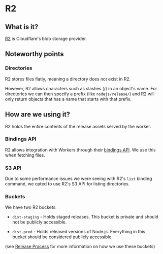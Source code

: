 # R2

## What is it?

[R2](https://developers.cloudflare.com/r2/) is Cloudflare's blob storage
provider.

## Noteworthy points

### Directories

R2 stores files flatly, meaning a directory does not exist in R2.

However, R2 allows characters such as slashes (/) in an object's name.
For directories we can then specify a prefix (like `nodejs/release/`) and R2
will only return objects that has a name that starts with that prefix.

## How are we using it?

R2 holds the entire contents of the release assets served by the worker.

### Bindings API

R2 allows integration with Workers through their [bindings API](https://developers.cloudflare.com/r2/api/workers/workers-api-usage/). We use this when fetching files.

### S3 API

Due to some performance issues we were seeing with R2's `list` binding command,
we opted to use R2's S3 API for listing directories.

### Buckets

We have two R2 buckets:

- `dist-staging` - Holds staged releases. This bucket is private and should not
  be publicly accessible.

- `dist-prod` - Holds released versions of Node.js. Everything in this bucket
  should be considered publicly accessible.

(see [Release Process](./release-process.md) for more information on how we use
these buckets)
